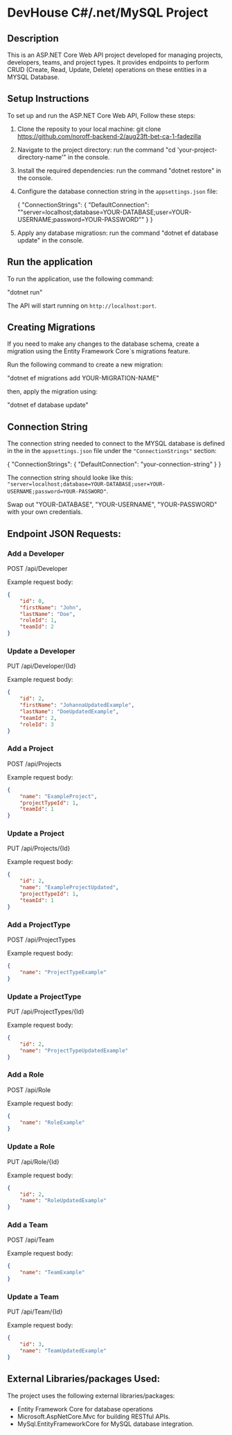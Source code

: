 # DevHouse C#/.net/MySQL Project
## Description

This is an ASP.NET Core Web API project developed for managing projects, developers, teams, and project types. It provides endpoints to perform CRUD (Create, Read, Update, Delete) operations on these entities in a MYSQL Database.

## Setup Instructions

To set up and run the ASP.NET Core Web API, Follow these steps:

1. Clone the reposity to your local machine:
   git clone https://github.com/noroff-backend-2/aug23ft-bet-ca-1-fadezilla

2. Navigate to the project directory:
   run the command "cd 'your-project-directory-name'" in the console.

3. Install the required dependencies:
   run the command "dotnet restore" in the console.

4. Configure the database connection string in the `appsettings.json` file:

   {
   "ConnectionStrings": {
   "DefaultConnection": ""server=localhost;database=YOUR-DATABASE;user=YOUR-USERNAME;password=YOUR-PASSWORD""
   }
   }

5. Apply any database migratiosn:
   run the command "dotnet ef database update" in the console.

## Run the application

To run the application, use the following command:

"dotnet run"

The API will start running on `http://localhost:port`.

## Creating Migrations

If you need to make any changes to the database schema, create a migration using the Entity Framework Core`s migrations feature.

Run the following command to create a new migration:

"dotnet ef migrations add YOUR-MIGRATION-NAME"

then, apply the migration using:

"dotnet ef database update"

## Connection String

The connection string needed to connect to the MYSQL database is defined in the in the `appsettings.json` file under the `"ConnectionStrings"` section:

{
    "ConnectionStrings": {
        "DefaultConnection": "your-connection-string"
    }
}

The connection string should looke like this: `"server=localhost;database=YOUR-DATABASE;user=YOUR-USERNAME;password=YOUR-PASSWORD"`.

Swap out "YOUR-DATABASE", "YOUR-USERNAME", "YOUR-PASSWORD" with your own credentials.

## Endpoint JSON Requests:

### Add a Developer

POST /api/Developer

Example request body:
```json
{
    "id": 0,
    "firstName": "John",
    "lastName": "Doe",
    "roleId": 1,
    "teamId": 2
}
```
### Update a Developer

PUT /api/Developer/{Id}

Example request body:
```json
{
    "id": 2,
    "firstName": "JohannaUpdatedExample",
    "lastName": "DoeUpdatedExample",
    "teamId": 2,
    "roleId": 3
}
```
### Add a Project

POST /api/Projects

Example request body:
```json
{
    "name": "ExampleProject",
    "projectTypeId": 1,
    "teamId": 1
}
```
### Update a Project

PUT /api/Projects/{Id}

Example request body:
```json
{
    "id": 2,
    "name": "ExampleProjectUpdated",
    "projectTypeId": 1,
    "teamId": 1
}
```
### Add a ProjectType

POST /api/ProjectTypes

Example request body:
```json
{
    "name": "ProjectTypeExample"
}
```
### Update a ProjectType

PUT /api/ProjectTypes/{Id}

Example request body:
```json
{
    "id": 2,
    "name": "ProjectTypeUpdatedExample"
}
```
### Add a Role

POST /api/Role

Example request body:
```json
{
    "name": "RoleExample"
}
```
### Update a Role

PUT /api/Role/{Id}

Example request body:
```json
{
    "id": 2,
    "name": "RoleUpdatedExample"
}
```
### Add a Team

POST /api/Team

Example request body:
```json
{
    "name": "TeamExample"
}
```
### Update a Team

PUT /api/Team/{Id}

Example request body:
```json
{
    "id": 3,
    "name": "TeamUpdatedExample"
}
```
## External Libraries/packages Used:
The project uses the following external libraries/packages:

* Entity Framework Core for database operations
* Microsoft.AspNetCore.Mvc for building RESTful APIs.
* MySql.EntityFrameworkCore for MySQL database integration.
